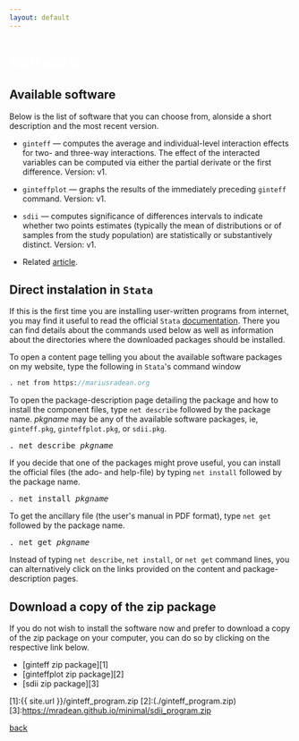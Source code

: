 ```yaml
---
layout: default
---
```


# <span style="color:white">Software</span>

## Available software

Below is the list of software that you can choose from, alonside a short description and the most recent version.

- ```ginteff``` &mdash; computes the average and individual-level interaction effects for two- and three-way interactions. The effect of the interacted variables can be computed via either the partial derivate or the first difference. Version: v1.
  
- ```ginteffplot``` &mdash; graphs the results of the immediately preceding ```ginteff``` command. Version: v1.
  
- ```sdii``` &mdash; computes significance of differences intervals to indicate whether two points estimates (typically the mean of distributions or of samples from the study population) are statistically or substantively distinct. Version: v1.

 - Related <a href="https://www.journals.uchicago.edu/doi/10.1086/723999">article</a>.

## Direct instalation in ```Stata```

If this is the first time you are installing user-written programs from internet, you may find it useful to read the official ```Stata``` <a href="https://www.stata.com/manuals/rnet.pdf">documentation</a>. There you can find details about the commands used below as well as information about the directories where the downloaded packages should be installed.

To open a content page telling you about the available software packages on my website, type the following in ```Stata```'s command window 

```stata
. net from https://mariusradean.org
```

To open the package-description page detailing the package and how to install the component files, type ```net describe``` followed by the package name. _pkgname_ may be any of the available software packages, ie, ```ginteff.pkg```, ```ginteffplot.pkg```, or ```sdii.pkg```.

<pre>
. net describe <i>pkgname</i>
</pre>

If you decide that one of the packages might prove useful, you can install the official files (the ado- and help-file) by typing ```net install``` followed by the package name.

<pre>
. net install <i>pkgname</i>
</pre>

To get the ancillary file (the user's manual in PDF format), type ```net get``` followed by the package name.

<pre>
. net get <i>pkgname</i>
</pre>

Instead of typing ```net describe```, ```net install```, or ```net get``` command lines, you can alternatively click on the links provided on the content and package-description pages.

## Download a copy of the zip package

If you do not wish to install the software now and prefer to download a copy of the zip package on your computer, you can do so by clicking on the respective link below.

* [ginteff zip package][1]
* [ginteffplot zip package][2]
* [sdii zip package][3]

[1]:{{ site.url }}/ginteff_program.zip
[2]:(./ginteff_program.zip)
[3]:https://mradean.github.io/minimal/sdii_program.zip

[back](./)
